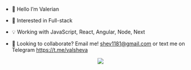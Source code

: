 - 👋 Hello I’m Valerian
- 👀 Interested in Full-stack
- 💡 Working with JavaScript, React, Angular, Node, Next
- 🚀 Looking to collaborate? Email me! shev1181@gmail.com
  or text me on Telegram https://t.me/valsheva

  <p align="center" >
    <a href="LINK TO: WHEN CLICKED">
      <img src=![Codewars](https://github.r2v.ch/codewars?user=vishev&top_languages=true) />
    </a>
</p>


